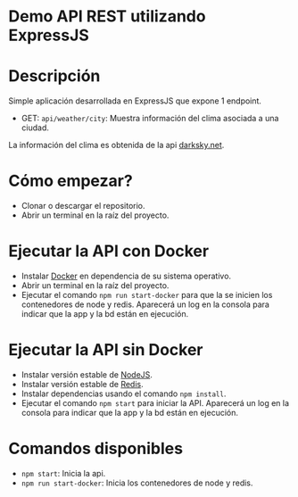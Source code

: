 # Demo API REST utilizando ExpressJS

# Descripción
Simple aplicación desarrollada en ExpressJS que expone 1 endpoint.
- GET: `api/weather/city`: Muestra información del clima asociada a una ciudad.

La información del clima es obtenida de la api [darksky.net](https://darksky.net/dev).

# Cómo empezar?
- Clonar o descargar el repositorio.
- Abrir un terminal en la raíz del proyecto.

# Ejecutar la API con Docker
- Instalar [Docker](https://docs.docker.com/compose/install/) en dependencia de su sistema operativo.
- Abrir un terminal en la raíz del proyecto.
- Ejecutar el comando `npm run start-docker` para que la se inicien los contenedores de node y redis. Aparecerá un log en la consola para indicar que la app y la bd están en ejecución.

# Ejecutar la API sin Docker
- Instalar versión estable de [NodeJS](https://nodejs.org/es/download/).
- Instalar versión estable de [Redis](https://redis.io/download).
- Instalar dependencias usando el comando `npm install`.
- Ejecutar el comando `npm start` para iniciar la API. Aparecerá un log en la consola para indicar que la app y la bd están en ejecución.

# Comandos disponibles
- `npm start`: Inicia la api.
- `npm run start-docker`: Inicia los contenedores de node y redis.
